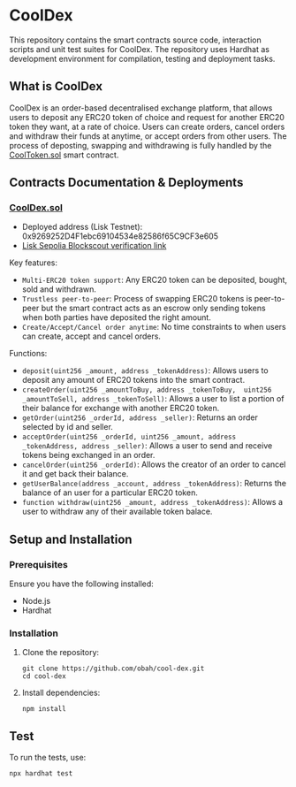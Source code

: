 # CoolDex

This repository contains the smart contracts source code, interaction scripts and unit test suites for CoolDex. The repository uses Hardhat as development environment for compilation, testing and deployment tasks.

## What is CoolDex

CoolDex is an order-based decentralised exchange platform, that allows users to deposit any ERC20 token of choice and request for another ERC20 token they want, at a rate of choice. Users can create orders, cancel orders and withdraw their funds at anytime, or accept orders from other users. The process of deposting, swapping and withdrawing is fully handled by the [CoolToken.sol](https://github.com/obah/cool-dex/blob/main/contracts/CoolDex.sol) smart contract.

## Contracts Documentation & Deployments

### [CoolDex.sol](https://github.com/obah/cool-dex/blob/main/contracts/CoolDex.sol)

- Deployed address (Lisk Testnet): 0x9269252D4F1ebc69104534e82586f65C9CF3e605
- [Lisk Sepolia Blockscout verification link](https://sepolia-blockscout.lisk.com/address/0x9269252D4F1ebc69104534e82586f65C9CF3e605#code)

Key features:

- `Multi-ERC20 token support`: Any ERC20 token can be deposited, bought, sold and withdrawn.
- `Trustless peer-to-peer`: Process of swapping ERC20 tokens is peer-to-peer but the smart contract acts as an escrow only sending tokens when both parties have deposited the right amount.
- `Create/Accept/Cancel order anytime`: No time constraints to when users can create, accept and cancel orders.

Functions:

- `deposit(uint256 _amount, address _tokenAddress)`: Allows users to deposit any amount of ERC20 tokens into the smart contract.
- `createOrder(uint256 _amountToBuy, address _tokenToBuy,  uint256 _amountToSell, address _tokenToSell)`: Allows a user to list a portion of their balance for exchange with another ERC20 token.
- `getOrder(uint256 _orderId, address _seller)`: Returns an order selected by id and seller.
- `acceptOrder(uint256 _orderId, uint256 _amount, address _tokenAddress, address _seller)`: Allows a user to send and receive tokens being exchanged in an order.
- `cancelOrder(uint256 _orderId)`: Allows the creator of an order to cancel it and get back their balance.
- `getUserBalance(address _account, address _tokenAddress)`: Returns the balance of an user for a particular ERC20 token.
- `function withdraw(uint256 _amount, address _tokenAddress)`: Allows a user to withdraw any of their available token balace.

## Setup and Installation

### Prerequisites

Ensure you have the following installed:

- Node.js
- Hardhat

### Installation

1. Clone the repository:

   ```
   git clone https://github.com/obah/cool-dex.git
   cd cool-dex
   ```

2. Install dependencies:
   ```
   npm install
   ```

## Test

To run the tests, use:

```
npx hardhat test
```
